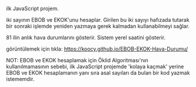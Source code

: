 ilk JavaScript projem.

iki sayının EBOB ve EKOK'unu hesaplar. Girilen bu iki sayıyı hafızada tutarak bir sonraki işlemde yeniden yazmaya gerek kalmadan kullanabilmeyi sağlar.

81 ilin anlık hava durumlarını gösterir.
Sistem yerel saatini gösterir.

görüntülemek için tıkla: https://koocy.github.io/EBOB-EKOK-Hava-Durumu/

NOT: 
EBOB ve EKOK hesaplamak için Öklid Algoritması'nın kullanılmamasının sebebi, ilk JavaScript projemde 'kolaya kaçmak' yerine EBOB ve EKOK hesaplamanın yanı sıra asal sayıları da bulan bir kod yazmak istememdir.
